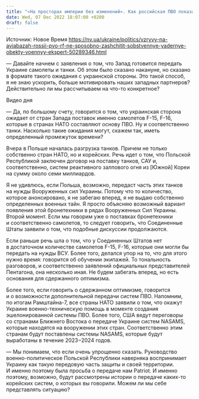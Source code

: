 ```yaml
---
title: "«На просторах империи без изменений». Как российская ПВО показала, что неспособна защитить свои ядерные объекты — военный эксперт"
date: Wed, 07 Dec 2022 18:07:00 +0200
draft: false
---
```

Источник: Новое Время https://nv.ua/ukraine/politics/vzryvy-na-aviabazah-rossii-pvo-rf-ne-sposobno-zashchitit-sobstvennye-yadernye-obekty-voennyy-ekspert-50289346.html


— Давайте начнем с заявления о том, что Запад готовится передать Украине самолеты и танки. Об этом было сказано накануне, но сказано в формате такого ожидания с украинской стороны. Это такой способ, я не знаю ускорить, больше мотивировать наших западных партнеров? Действительно ли мы рассчитываем на что-то конкретное?

 Видео дня   

— Да, по большому счету, говорится о том, что украинская сторона ожидает от стран Запада поставок именно самолетов F-15, F-16, которые в странах НАТО составляют основу ПВО. Ну и соответственно танки. Насколько такие ожидания могут, скажем так, иметь определенный промежуток времени?

Вчера в Польше началась разгрузка танков. Причем не только собственно стран НАТО, но и корейских. Речь идет о том, что Польской Республикой заключен договор на поставку танков, САУ и, соответственно, систем реактивного залпового огня из [Южной] Кореи на сумму около семи миллиардов.

Я не удивлюсь, если Польша, возможно, передаст часть этих танков на нужды Вооруженных сил Украины. Потому что то количество, которое анонсировано, я не забегаю вперед, я не выдаю собственно определенных военных тайн. Я просто объясняю возможный вариант появления этой бронетехники в рядах Вооруженных Сил Украины. Второй момент. Если мы говорим уже о поставках бронетехники и соответственно самолетов, то следует говорить, что Соединенные Штаты заявили о том, что подобные дискуссии продолжаются.

Если раньше речь шла о том, что у Соединенных Штатов нет в достаточном количестве самолетов F-15, F-16, которые они могли бы передать на нужды ВСУ. Более того, делался упор на то, что для этого нужно время: говорится об обучении экипажей. То тональность разговоров, и соответственно заявлений официальных представителей Пентагона, она несколько иная. Не будем забегать вперед, но есть основания для сдержанного оптимизма.

Более того, если говорить о сдержанном оптимизме, говорится и о возможности дополнительной передачи систем ПВО. Напомним, по итогам Рамштайна-7, все страны НАТО заявили о том, что окажут Украине военно-техническую помощь в моменте создания эшелонированной системы ПВО. Более того, США ведут переговоры со странами Ближнего Востока о передаче Украине систем NASAMS, которые находятся на вооружении этих стран. Соответственно этим странам будут поставлены системы NASAMS, которые будут выработаны в течение 2023−2024 годов.

— Мы понимаем, что если очень упрощенно сказать. Руководство военно-политическое Польской Республики наверняка воспринимает Украину как такую передовую часть защиты и своей территории. И именно поэтому была просьба о передаче нам Patriot. И именно поэтому, возможно, будут рассмотрены истории о передаче каких-то корейских систем, о которых вы говорили. Можем ли мы себе представлять ситуацию?
